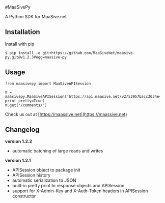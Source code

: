 #MaaSivePy

A Python SDK for MaaSive.net

## Installation

Install with pip

    $ pip install -e git+https://github.com/MaaSiveNet/maasive-py.git@v1.2.3#egg=maasive-py

## Usage

    from maasivepy import MaaSiveAPISession

    m = maasivepy.MaaSiveAPISession('https://api.maasive.net/v2/52957bacc3034e4a0fe22f78', print_pretty=True)
    m.get('/comments/')

Check us out at [https://maassive.net](https://maassive.net)

## Changelog

**version 1.2.2**

- automatic batching of large reads and writes

**version 1.2.1**

- APISession object to package init
- APISession history
- automatic serialization to JSON
- built-in pretty print to response objects and APISession
- support for X-Admin-Key and X-Auth-Token headers in APISession constructor
